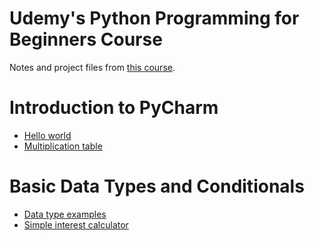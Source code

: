 # Udemy's Python Programming for Beginners Course
Notes and project files from <a href="https://www.udemy.com/python-tutorial-for-beginners">this course</a>.

# Introduction to PyCharm
- <a href="https://github.com/beef-erikson/PythonProgrammingForBeginnersUdemy/tree/master/PyCharm_Intro/hello_world.py">Hello world</a>
- <a href="https://github.com/beef-erikson/PythonProgrammingForBeginnersUdemy/tree/master/PyCharm_Intro/multiplication_table.py">Multiplication table</a>

# Basic Data Types and Conditionals
- <a href="https://github.com/beef-erikson/PythonProgrammingForBeginnersUdemy/blob/master/Numeric_Data_Types_and_Conditionals/types.py">Data type examples</a>
- <a href="https://github.com/beef-erikson/PythonProgrammingForBeginnersUdemy/blob/master/Numeric_Data_Types_and_Conditionals/simple_interest.py">Simple interest calculator</a>
